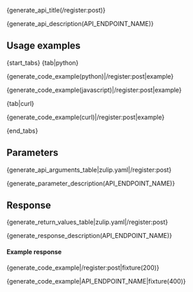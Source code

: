 {generate_api_title(/register:post)}

{generate_api_description(API_ENDPOINT_NAME)}

## Usage examples

{start_tabs}
{tab|python}

{generate_code_example(python)|/register:post|example}

{generate_code_example(javascript)|/register:post|example}

{tab|curl}

{generate_code_example(curl)|/register:post|example}

{end_tabs}

## Parameters

{generate_api_arguments_table|zulip.yaml|/register:post}

{generate_parameter_description(API_ENDPOINT_NAME)}

## Response

{generate_return_values_table|zulip.yaml|/register:post}

{generate_response_description(API_ENDPOINT_NAME)}

#### Example response

{generate_code_example|/register:post|fixture(200)}

{generate_code_example|API_ENDPOINT_NAME|fixture(400)}
